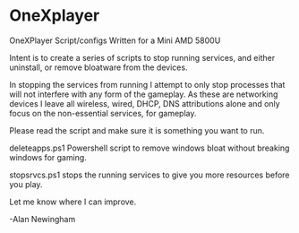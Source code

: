 # OneXplayer
OneXPlayer Script/configs
Written for a Mini AMD 5800U

Intent is to create a series of scripts to stop running services, and either uninstall, or remove bloatware from the devices. 

In stopping the services from running I attempt to only stop processes that will not interfere with any form of the gameplay. 
As these are networking devices I leave all wireless, wired, DHCP, DNS attributions alone and only focus on the non-essential services, for gameplay. 


Please read the script and make sure it is something you want to run. 


deleteapps.ps1 Powershell script to remove windows bloat without breaking windows for gaming. 

stopsrvcs.ps1 stops the running services to give you more resources before you play. 

Let me know where I can improve. 

-Alan Newingham
